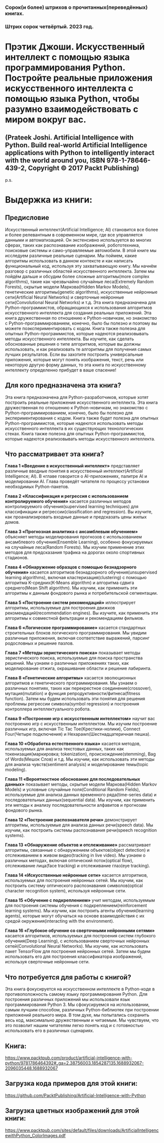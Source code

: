 ### Сорок(и более) штрихов о прочитанных(переведённых) книгах. 
### Штрих сорок четвёртый. 2023 год.

# Прэтик Джоши. Искусственный интеллект с помощью языка программирования Python. Постройте реальные приложения искусственного интеллекта с помощью языка Python, чтобы разумно взаимодействовать с миром вокруг вас.

## (Prateek Joshi. Artificial Intelligence with Python. Build real-world Artificial Intelligence applications with Python to intelligently interact with the world around you, ISBN 978-1-78646-439-2, Copyright © 2017 Packt Publishing)

 
p.s.

# Выдержка из книги:


## Предисловие

Искусственный интеллект(Artificial Intelligence; AI) становится все более и более релевантным в современном мире, где все управляется данными и автоматизацией. Он экстенсивно используется во многих сферах, таких как распознавание изображений, робототехника, поисковые системы и само-управляемые автомобили. В этой книге мы исследуем различные реальные сценарии. Мы поймем, какие алгоритмы использовать в данном контексте и как написать функциональный код, используя эту захватывающую книгу. 
Мы начнём разговор с различных областей искусственного интеллекта. Затем мы пойдём дальше и обсудим более сложные алгоритмы(more complex algorithms), такие как чрезвычайно случайные леса(Extremely Random Forests), скрытые модели Маркова(Hidden Markov Models), генетические алгоритмы(genetic algorithms), искусственные нейронные сети(Artificial Neural Networks) и сверточные нейронные сети(Convolutional Neural Networks) и т.д. Эта книга предназначена для Python-программистов, обращающихся к использования алгоритмов искусственного интеллекта для создания реальных приложений. Эта книга дружественная по отношению к Python-новичкам, но знакомство с Python-программированием, конечно, было бы полезно и поэтому вы можете поэкспериментировать с кодом. Книга также полезна для опытных Python-программистов, которые надеются реализовывать методы искусственного интеллекта. 
Вы изучите, как сделать обоснованные решения о типе алгоритмов, которые вы должны использовать, и как реализовать те алгоритмы для получения самых лучших результатов. Если вы захотите построить универсальные приложения, которые могут понять изображения, текст, речь или некоторую другую форму данных, то эта книга по искусственному интеллекту определенно прибудет в ваше спасение!



## Для кого предназначена эта книга?

Эта книга предназначена для Python-разработчиков, которые хотят построить реальные приложения искусственного интеллекта. Эта книга дружественная по отношению к Python-новичкам, но знакомство с Python-программированием, конечно, было бы полезно для экспериментирования с кодом. Книга также будет полезна для опытных Python-программистов, которые надеются использовать методы искусственного интеллекта в их существующих технологических стеках.
Книга также полезна для опытных Python-программистов, которые надеются реализовывать методы искусственного интеллекта. 

  
 
## Что рассматривает эта книга?
 
**Глава 1 «Введение в искусственный интеллект»**  представляет различные вводные понятия в искусственный интеллект(Artificial Intelligence; AI). В «главе говорится о AI-приложениях, палитре AI и моделировании AI. Глава проведёт читателя по процессу установки необходимых Python-пакетов.

**Глава 2 «Классификация и регрессия с использованием контролируемого обучения»** касается различных методов контролируемого обучения(supervised learning techniques) для классификации и регрессии(classification and regression). Вы изучите, как проанализировать входные данные и предсказать цены жилых домов.

**Глава 3 «Прогнозная аналитика с ансамблевым обучением»** объясняет методы моделирования прогнозов с использованием ансамблевого обучения(Ensemble Learning), особенно фокусируемых на случайные леса(Random Forests). Мы изучим применение этих методов для предсказания трафика на дорогах около спортивных стадионов.

**Глава 4 «Обнаружение образцов с помощью безнадзорного обучения»** касается алгоритмов безнадзорного обучения(unsupervised learning algorithms), включая кластеризация(clustering) с помощью алгоритма K-средних(K-Means algorithm) и алгоритма сдвига среднего(Mean Shift algorithm). Мы изучим, как применить эти алгоритмы к данным фондового рынка и потребительской сегментации.

**Глава 5 «Построение систем рекомендаций»** иллюстрирует алгоритмы, используемые для построения движков рекомендаций(recommendation engines). Вы изучите, как применить эти алгоритмы к совместной фильтрации и рекомендациям фильмов.

**Глава 6 «Логическое программирование»** касается стандартных строительных блоков логического программирования. Мы увидим различные приложения, включая соответствие выражений, парсинг родословных и решение пазлов.

**Глава 7 «Методы эвристического поиска»** показывает методы эвристического поиска, используемые для поиска пространства решений. Мы узнаем о различных приложениях таких, как моделирование отжига, окрашивание области и решение лабиринта.

**Глава 8 «Генетические алгоритмы»** касается эволюционных алгоритмов и генетического программирования. Мы узнаем о различных понятиях, таких как перекрестное соединение(crossover), мутация(mutation) и функция репродуктивности/фитнеса(fitness function). Затем мы будем использовать эти понятия для решения проблемы регрессии символа(symbol regression) и построения контроллера интеллектуального робота.

**Глава 9 «Построение игр с искусственным интеллектом»** научит вас построению игр с искусственным интеллектом. Мы изучим построение различных игр, включая Tic Tac Toe(Крестики-нолики), Connect Four(Четыре подключения) и Hexapawn(Шестнадцатеричная пешка).

**Глава 10 «Обработка естественного языка»** касается методов, используемых для анализа текстовых данных, таких как токенизация(маркировка; tokenization), происхождение(stemming), Bag of Words(Мешок Слов) и т.д. Мы изучим, как использовать эти методы для анализа чувств(sentiment analysis) и моделирование темы(topic modeling).

**Глава 11 «Вероятностное обоснование для последовательных данных»** показывает методы, скрытые модели Маркова(Hidden Markov Models) и условные случайные поля(Conditional Random Fields), используемые для анализа данных временного ряда(time-series data) и последовательных данных(sequential data). Мы изучим, как применить эти методы к анализу последовательности алфавитов и прогнозам фондового рынка.

**Глава 12 «Построение распознавателя речи»** демонстрирует алгоритмы, используемые для анализа данных речи(speech data). Мы изучим, как построить системы распознавания речи(speech recognition systems).

**Глава 13 «Обнаружение объектов и отслеживание»** рассматривает алгоритмы, связанные с обнаружением объектов(object detection) и отслеживанием в живом видео(tracking in live video). Мы узнаем о различных методах, включая оптический поток(optical flow), отслеживание лица(face tracking) и отслеживание глаз(eye tracking).

**Глава 14 «Искусственные нейронные сети»** касается алгоритмов, используемых для построения нейронных сетей. Мы изучим, как построить систему оптического распознавания символов(optical character recognition system), используя нейронные сети.

**Глава 15 «Обучение с подкреплением»** учит методам, используемым для построения системы обучения с подкреплением(reinforcement learning systems). Мы изучим, как построить агенты обучения(learning agents), которые могут обучаться на основе взаимодействия с их средой окружения(interacting with the environment).

**Глава 16 «Глубокое обучение со сверточными нейронными сетями»** касается алгоритмов, используемых для построения систем глубокого обучения(Deep Learning), с использованием сверточных нейронных сетей(Convolutional Neural Networks). Мы изучим, как использовать пакет TensorFlow для построения нейронных сетей. Затем мы будем  использовать его для построения классификатора изображений, используя сверточные нейронные сети. 
 

## Что потребуется для работы с книгой?

Эта книга фокусируется на искусственном интеллекте в Python-коде в противоположность самому языку программирования Python. Для построения различных приложений мы использовали язык программирования Python 3. Мы сфокусируемся на использовании, самым лучшим способом, различных Python-библиотек при построении   приложений реального мира. В том духе, мы попытались сохранить весь код, максимально дружественным и читаемым. Мы чувствуем, что это позволит нашим читателям легко понять код и с готовностью использовать его в различных сценариях.

 
## Книга:
https://www.packtpub.com/product/artificial-intelligence-with-python/9781786464392#_ga=2.38756003.1854287135.1688932067-2096035448.1688932067

## Загрузка кода примеров для этой книги:
https://github.com/PacktPublishing/Artificial-Intelligence-with-Python

## Загрузка цветных изображений для этой книги:
https://www.packtpub.com/sites/default/files/downloads/ArtificialIntelligencewithPython_ColorImages.pdf